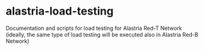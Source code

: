 # alastria-load-testing
Documentation and scripts for load testing for Alastria Red-T Network
(ideally, the same type of load testing will be executed also in Alastria Red-B Network)
